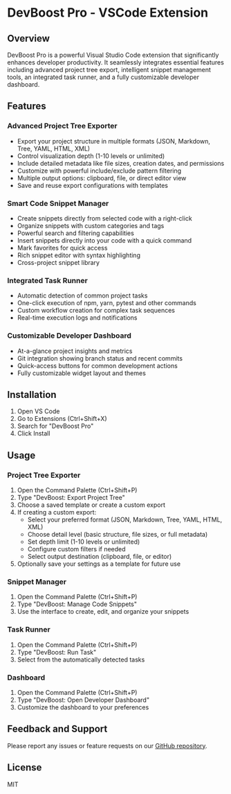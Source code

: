# DevBoost Pro - VSCode Extension

## Overview
DevBoost Pro is a powerful Visual Studio Code extension that significantly enhances developer productivity. It seamlessly integrates essential features including advanced project tree export, intelligent snippet management tools, an integrated task runner, and a fully customizable developer dashboard.

## Features

### Advanced Project Tree Exporter
- Export your project structure in multiple formats (JSON, Markdown, Tree, YAML, HTML, XML)
- Control visualization depth (1-10 levels or unlimited)
- Include detailed metadata like file sizes, creation dates, and permissions
- Customize with powerful include/exclude pattern filtering
- Multiple output options: clipboard, file, or direct editor view
- Save and reuse export configurations with templates

### Smart Code Snippet Manager
- Create snippets directly from selected code with a right-click
- Organize snippets with custom categories and tags
- Powerful search and filtering capabilities
- Insert snippets directly into your code with a quick command
- Mark favorites for quick access
- Rich snippet editor with syntax highlighting
- Cross-project snippet library

### Integrated Task Runner
- Automatic detection of common project tasks
- One-click execution of npm, yarn, pytest and other commands
- Custom workflow creation for complex task sequences
- Real-time execution logs and notifications

### Customizable Developer Dashboard
- At-a-glance project insights and metrics
- Git integration showing branch status and recent commits
- Quick-access buttons for common development actions
- Fully customizable widget layout and themes

## Installation

1. Open VS Code
2. Go to Extensions (Ctrl+Shift+X)
3. Search for "DevBoost Pro"
4. Click Install

## Usage

### Project Tree Exporter
1. Open the Command Palette (Ctrl+Shift+P)
2. Type "DevBoost: Export Project Tree"
3. Choose a saved template or create a custom export
4. If creating a custom export:
   - Select your preferred format (JSON, Markdown, Tree, YAML, HTML, XML)
   - Choose detail level (basic structure, file sizes, or full metadata)
   - Set depth limit (1-10 levels or unlimited)
   - Configure custom filters if needed
   - Select output destination (clipboard, file, or editor)
5. Optionally save your settings as a template for future use

### Snippet Manager
1. Open the Command Palette (Ctrl+Shift+P)
2. Type "DevBoost: Manage Code Snippets"
3. Use the interface to create, edit, and organize your snippets

### Task Runner
1. Open the Command Palette (Ctrl+Shift+P)
2. Type "DevBoost: Run Task"
3. Select from the automatically detected tasks

### Dashboard
1. Open the Command Palette (Ctrl+Shift+P)
2. Type "DevBoost: Open Developer Dashboard"
3. Customize the dashboard to your preferences

## Feedback and Support

Please report any issues or feature requests on our [GitHub repository](https://github.com/devsphere-apps/DevBoostPro).

## License

MIT 